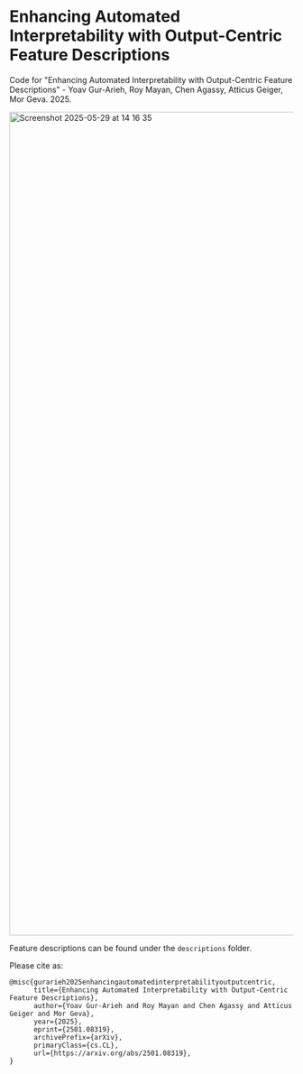 # Enhancing Automated Interpretability with Output-Centric Feature Descriptions
Code for "Enhancing Automated Interpretability with Output-Centric Feature Descriptions" - Yoav Gur-Arieh, Roy Mayan, Chen Agassy, Atticus Geiger, Mor Geva. 2025.

<img width="1460" alt="Screenshot 2025-05-29 at 14 16 35" src="https://github.com/user-attachments/assets/aa028caf-6cfb-4f8e-a29d-1135cd713437" />

Feature descriptions can be found under the `descriptions` folder.

Please cite as:
```
@misc{gurarieh2025enhancingautomatedinterpretabilityoutputcentric,
      title={Enhancing Automated Interpretability with Output-Centric Feature Descriptions}, 
      author={Yoav Gur-Arieh and Roy Mayan and Chen Agassy and Atticus Geiger and Mor Geva},
      year={2025},
      eprint={2501.08319},
      archivePrefix={arXiv},
      primaryClass={cs.CL},
      url={https://arxiv.org/abs/2501.08319}, 
}
```
